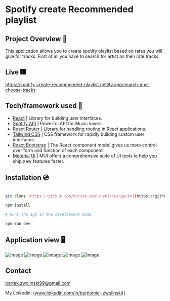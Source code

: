 <h1>Spotify create Recommended playlist</h1>

## Project Overview 🎨

This application allows you to create spotify playlist based on rates you will give for tracks. First of all you have to search for artist an then rate tracks 

## Live 🎆

https://spotify-create-recommended-playlist.netlify.app/search-and-choose-tracks

## Tech/framework used 🧰


* [React](https://reactjs.org/) | Library for building user interfaces.
* [Spotify API](https://developer.spotify.com) | Powerful API for Music lovers.
* [React Router](https://reactrouter.com/en/main) | Library for handling routing in React applications.
* [Tailwind CSS](https://mui.com/) | CSS framework for rapidly building custom user interfaces.
* [React Bootstrap](https://react-bootstrap.github.io/) | The React component model gives us more control over form and function of each component.
* [Meterial UI](https://mui.com/) | MUI offers a comprehensive suite of UI tools to help you ship new features faster.

## Installation 💿

```bash

git clone [https://github.com/bartek-zwolinski/Coingecko](https://github.com/bartek-zwolinski/API-Spotify-Create-Recommended-Playlist)

npm install

# Runs the app in the development mode

npm run dev

```

## Application view 🖥
![image](https://user-images.githubusercontent.com/105802129/221943146-50e61d7b-c082-4f6b-8b17-720d28b3f3f7.png)
![image](https://user-images.githubusercontent.com/105802129/221943216-8b0b5e37-7c46-4868-8c82-013577a118fe.png)
![image](https://user-images.githubusercontent.com/105802129/221943260-a7830b3d-7406-415d-bb12-a9516b2eca05.png)
![image](https://user-images.githubusercontent.com/105802129/221943358-355d43ab-d91b-4b34-a28c-54a761b476ec.png)
![image](https://user-images.githubusercontent.com/105802129/221943468-5f774446-6a8b-4118-8c3b-557a8686b367.png)

## Contact

bartek.zwolinski99@gmail.com

My Linkedin: (www.linkedin.com/in/bartlomiej-zwolinski)]

